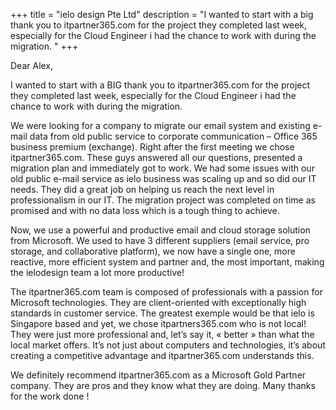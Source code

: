 +++
title = "ielo design Pte Ltd"
description = "I wanted to start with a big thank you to itpartner365.com for the project they completed last week, especially for the Cloud Engineer i had the chance to work with during the migration.  "
+++

Dear Alex,

I wanted to start with a BIG thank you to itpartner365.com for the project they completed last week, especially for the Cloud Engineer i had the chance to work with during the migration. 

We were looking for a company to migrate our email system and existing e-mail data from old public service to corporate communication – Office 365 business premium (exchange).  Right after the first meeting we chose itpartner365.com. These guys answered all our questions, presented a migration plan and immediately got to work.  We had some issues with our old public e-mail service as ielo business was scaling up and so did our IT needs. They did a great job on helping us reach the next level in professionalism in our IT.  The migration project was completed on time as promised and with no data loss which is a tough thing to achieve. 

Now, we use a powerful and productive email and cloud storage solution from Microsoft.  We used to have 3 different suppliers (email service, pro storage, and collaborative platform), we now have a single one, more reactive, more efficient system and partner and, the most important, making the ielodesign team a lot more productive!

The itpartner365.com team is composed of professionals with a passion for Microsoft technologies. They are client-oriented with exceptionally high standards in customer service. The greatest exemple would be that ielo is Singapore based and yet, we chose itpartners365.com who is not local! They were just more professional and, let’s say it, « better » than what the local market offers. It’s not just about computers and technologies, it’s about creating a competitive advantage and itpartner365.com understands this.

We definitely recommend itpartner365.com as a Microsoft Gold Partner company. They are pros and they know what they are doing. Many thanks for the work done !